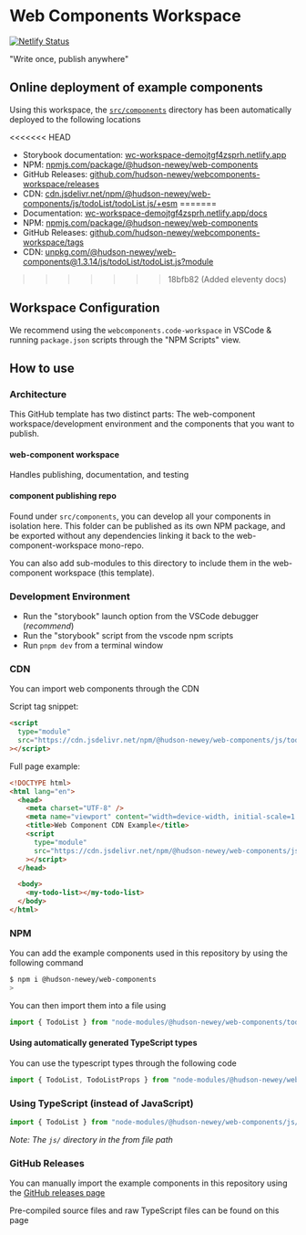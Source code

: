 # Web Components Workspace

[![Netlify Status](https://api.netlify.com/api/v1/badges/4cc663fa-d0c0-486b-b108-559ba35fb3ff/deploy-status)](https://app.netlify.com/sites/wc-workspace-demojtgf4zsprh/deploys)

"Write once, publish anywhere"

## Online deployment of example components

Using this workspace, the [`src/components`](/src/components/) directory has been automatically deployed to the following locations

<<<<<<< HEAD
- Storybook documentation: [wc-workspace-demojtgf4zsprh.netlify.app](https://wc-workspace-demojtgf4zsprh.netlify.app)
- NPM: [npmjs.com/package/@hudson-newey/web-components](https://www.npmjs.com/package/@hudson-newey/web-components)
- GitHub Releases: [github.com/hudson-newey/webcomponents-workspace/releases](https://github.com/hudson-newey/webcomponents-workspace/releases)
- CDN: [cdn.jsdelivr.net/npm/@hudson-newey/web-components/js/todoList/todoList.js/+esm](https://cdn.jsdelivr.net/npm/@hudson-newey/web-components/js/todoList/todoList.js/+esm)
=======
- Documentation: [wc-workspace-demojtgf4zsprh.netlify.app/docs](https://wc-workspace-demojtgf4zsprh.netlify.app/docs)
- NPM: [npmjs.com/package/@hudson-newey/web-components](https://www.npmjs.com/package/@hudson-newey/web-components)
- GitHub Releases: [github.com/hudson-newey/webcomponents-workspace/tags](https://github.com/hudson-newey/webcomponents-workspace/tags)
- CDN: [unpkg.com/@hudson-newey/web-components@1.3.14/js/todoList/todoList.js?module](https://www.unpkg.com/@hudson-newey/web-components@1.3.14/js/todoList/todoList.js?module)
>>>>>>> 18bfb82 (Added eleventy docs)

## Workspace Configuration

We recommend using the `webcomponents.code-workspace` in VSCode & running `package.json` scripts through the "NPM Scripts" view.

## How to use

### Architecture

This GitHub template has two distinct parts: The web-component workspace/development environment
and the components that you want to publish.

#### web-component workspace

Handles publishing, documentation, and testing

#### component publishing repo

Found under `src/components`, you can develop all your components in isolation here.
This folder can be published as its own NPM package, and be exported without any dependencies linking it back to the
web-component-workspace mono-repo.

You can also add sub-modules to this directory to include them in the web-component workspace (this template).

### Development Environment

- Run the "storybook" launch option from the VSCode debugger (_recommend_)
- Run the "storybook" script from the vscode npm scripts
- Run `pnpm dev` from a terminal window

### CDN

You can import web components through the CDN

Script tag snippet:

```html
<script
  type="module"
  src="https://cdn.jsdelivr.net/npm/@hudson-newey/web-components/js/todoList/todoList.js/+esm"
></script>
```

Full page example:

```html
<!DOCTYPE html>
<html lang="en">
  <head>
    <meta charset="UTF-8" />
    <meta name="viewport" content="width=device-width, initial-scale=1.0" />
    <title>Web Component CDN Example</title>
    <script
      type="module"
      src="https://cdn.jsdelivr.net/npm/@hudson-newey/web-components/js/todoList/todoList.js/+esm"
    ></script>
  </head>

  <body>
    <my-todo-list></my-todo-list>
  </body>
</html>
```

### NPM

You can add the example components used in this repository by using the following command

```sh
$ npm i @hudson-newey/web-components
>
```

You can then import them into a file using

```js
import { TodoList } from "node-modules/@hudson-newey/web-components/todoList";
```

#### Using automatically generated TypeScript types

You can use the typescript types through the following code

```ts
import { TodoList, TodoListProps } from "node-modules/@hudson-newey/webcomponents/@types/todoList";
```

### Using TypeScript (instead of JavaScript)

```js
import { TodoList } from "node-modules/@hudson-newey/web-components/js/todoList";
```

_Note: The `js/` directory in the from file path_

### GitHub Releases

You can manually import the example components in this repository using the [GitHub releases page](https://github.com/hudson-newey/webcomponents-workspace/releases)

Pre-compiled source files and raw TypeScript files can be found on this page
